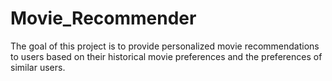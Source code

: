 # Movie_Recommender
The goal of this project is to provide personalized movie recommendations to users based on their historical movie preferences and the preferences of similar users.

